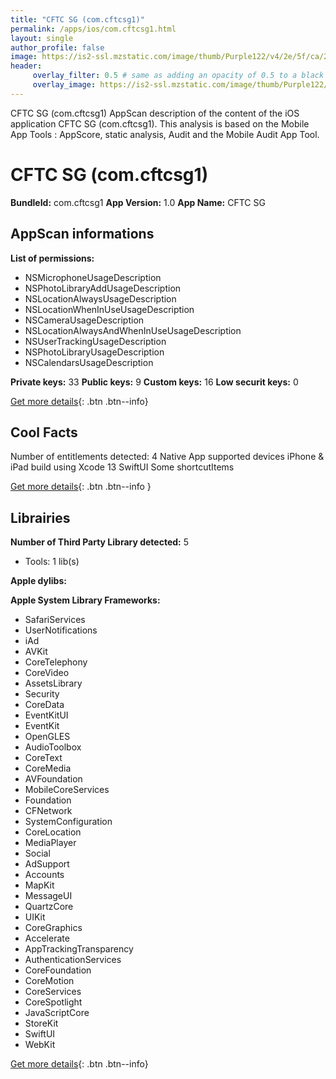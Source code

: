 ```yaml
---
title: "CFTC SG (com.cftcsg1)"
permalink: /apps/ios/com.cftcsg1.html
layout: single
author_profile: false
image: https://is2-ssl.mzstatic.com/image/thumb/Purple122/v4/2e/5f/ca/2e5fcaa5-a00d-4373-d2e5-379a858fbffe/AppIcon-1x_U007emarketing-0-7-0-85-220.png/512x512bb.jpg
header: 
     overlay_filter: 0.5 # same as adding an opacity of 0.5 to a black background
     overlay_image: https://is2-ssl.mzstatic.com/image/thumb/Purple122/v4/2e/5f/ca/2e5fcaa5-a00d-4373-d2e5-379a858fbffe/AppIcon-1x_U007emarketing-0-7-0-85-220.png/512x512bb.jpg
---
```

CFTC SG (com.cftcsg1) AppScan description of the content of the iOS application CFTC SG (com.cftcsg1). This analysis is based on the Mobile App Tools : AppScore, static analysis, Audit and the Mobile Audit App Tool.

# CFTC SG (com.cftcsg1)

**BundleId:** com.cftcsg1
**App Version:** 1.0
**App Name:** CFTC SG


## AppScan informations 

**List of permissions:** 
- NSMicrophoneUsageDescription
- NSPhotoLibraryAddUsageDescription
- NSLocationAlwaysUsageDescription
- NSLocationWhenInUseUsageDescription
- NSCameraUsageDescription
- NSLocationAlwaysAndWhenInUseUsageDescription
- NSUserTrackingUsageDescription
- NSPhotoLibraryUsageDescription
- NSCalendarsUsageDescription
  
  
**Private keys:** 33
**Public keys:** 9
**Custom keys:** 16
**Low securit keys:** 0
  
[Get more details](/pricing.html){: .btn .btn--info}

## Cool Facts

Number of entitlements detected: 4
Native App
supported devices iPhone & iPad
build using Xcode 13
SwiftUI
Some shortcutItems 
  
[Get more details](/pricing.html){: .btn .btn--info }

## Librairies 
**Number of Third Party Library detected:** 5
- Tools: 1 lib(s)


**Apple dylibs:**


**Apple System Library Frameworks:**
- SafariServices
- UserNotifications
- iAd
- AVKit
- CoreTelephony
- CoreVideo
- AssetsLibrary
- Security
- CoreData
- EventKitUI
- EventKit
- OpenGLES
- AudioToolbox
- CoreText
- CoreMedia
- AVFoundation
- MobileCoreServices
- Foundation
- CFNetwork
- SystemConfiguration
- CoreLocation
- MediaPlayer
- Social
- AdSupport
- Accounts
- MapKit
- MessageUI
- QuartzCore
- UIKit
- CoreGraphics
- Accelerate
- AppTrackingTransparency
- AuthenticationServices
- CoreFoundation
- CoreMotion
- CoreServices
- CoreSpotlight
- JavaScriptCore
- StoreKit
- SwiftUI
- WebKit


  
[Get more details](/pricing.html){: .btn .btn--info}


